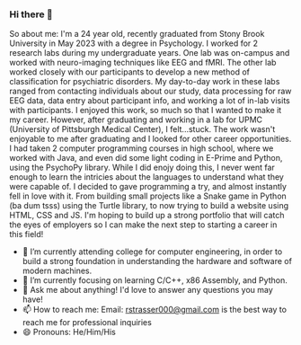 ### Hi there 👋

So about me: I'm a 24 year old, recently graduated from Stony Brook University in May 2023 with a degree in Psychology. I worked for 2 research labs during my undergraduate years. One lab was on-campus and worked with neuro-imaging techniques like EEG and fMRI. The other lab worked closely 
with our participants to develop a new method of classification for psychiatric disorders. My day-to-day work in these labs ranged from contacting individuals about our study, data processing for raw EEG data, data entry about participant info, and working a lot of in-lab visits with participants. I enjoyed this work, so much so that I wanted to make it my
career. However, after graduating and working in a lab for UPMC (University of Pittsburgh Medical Center), I felt...stuck. The work wasn't enjoyable to me after graduating and I looked for other career opportunities. I had taken 2 computer programming courses in high school, where we worked with Java, and even did some light coding in E-Prime and Python, 
using the PsychoPy library. While I did enojy doing this, I never went far enough to learn the intricies about the languages to understand what they were capable of. I decided to gave programming a try, and almost instantly fell in love with it. From building small projects like a Snake game in Python (ba dum tsss) using the Turtle library, to now trying
to build a website using HTML, CSS and JS. I'm hoping to build up a strong portfolio that will catch the eyes of employers so I can make the next step to starting a career in this field!


- 🔭 I’m currently attending college for computer engineering, in order to build a strong foundation in understanding the hardware and software of modern machines.
- 🌱 I’m currently focusing on learning C/C++, x86 Assembly, and Python.
- 💬 Ask me about anything! I'd love to answer any questions you may have!
- 📫 How to reach me: Email: rstrasser000@gmail.com is the best way to reach me for professional inquiries 
- 😄 Pronouns: He/Him/His


